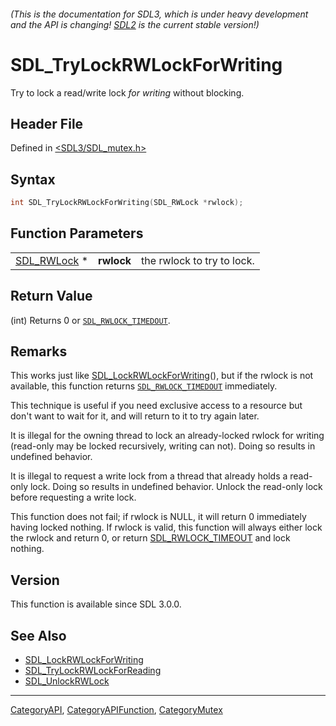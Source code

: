 ###### (This is the documentation for SDL3, which is under heavy development and the API is changing! [SDL2](https://wiki.libsdl.org/SDL2/) is the current stable version!)
# SDL_TryLockRWLockForWriting

Try to lock a read/write lock _for writing_ without blocking.

## Header File

Defined in [<SDL3/SDL_mutex.h>](https://github.com/libsdl-org/SDL/blob/main/include/SDL3/SDL_mutex.h)

## Syntax

```c
int SDL_TryLockRWLockForWriting(SDL_RWLock *rwlock);
```

## Function Parameters

|                            |            |                            |
| -------------------------- | ---------- | -------------------------- |
| [SDL_RWLock](SDL_RWLock) * | **rwlock** | the rwlock to try to lock. |

## Return Value

(int) Returns 0 or [`SDL_RWLOCK_TIMEDOUT`](SDL_RWLOCK_TIMEDOUT).

## Remarks

This works just like
[SDL_LockRWLockForWriting](SDL_LockRWLockForWriting)(), but if the rwlock
is not available, this function returns
[`SDL_RWLOCK_TIMEDOUT`](SDL_RWLOCK_TIMEDOUT) immediately.

This technique is useful if you need exclusive access to a resource but
don't want to wait for it, and will return to it to try again later.

It is illegal for the owning thread to lock an already-locked rwlock for
writing (read-only may be locked recursively, writing can not). Doing so
results in undefined behavior.

It is illegal to request a write lock from a thread that already holds a
read-only lock. Doing so results in undefined behavior. Unlock the
read-only lock before requesting a write lock.

This function does not fail; if rwlock is NULL, it will return 0
immediately having locked nothing. If rwlock is valid, this function will
always either lock the rwlock and return 0, or return
[SDL_RWLOCK_TIMEOUT](SDL_RWLOCK_TIMEOUT) and lock nothing.

## Version

This function is available since SDL 3.0.0.

## See Also

- [SDL_LockRWLockForWriting](SDL_LockRWLockForWriting)
- [SDL_TryLockRWLockForReading](SDL_TryLockRWLockForReading)
- [SDL_UnlockRWLock](SDL_UnlockRWLock)

----
[CategoryAPI](CategoryAPI), [CategoryAPIFunction](CategoryAPIFunction), [CategoryMutex](CategoryMutex)

